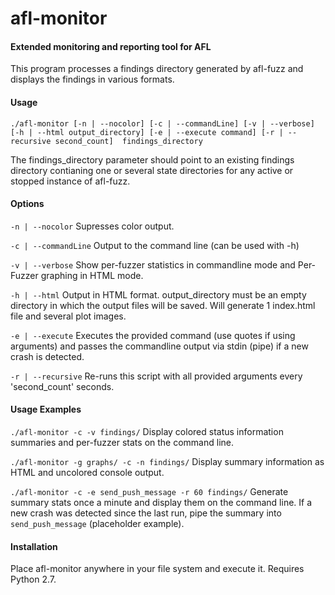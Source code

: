 # afl-monitor
#### Extended monitoring and reporting tool for AFL

This program processes a findings directory generated by afl-fuzz and displays the findings in various formats.

#### Usage
`./afl-monitor [-n | --nocolor] [-c | --commandLine] [-v | --verbose] [-h | --html output_directory] [-e | --execute command] [-r | --recursive second_count]  findings_directory`

The findings_directory parameter should point to an existing findings directory contianing one or several state directories for any active or stopped instance of afl-fuzz.

#### Options
`-n | --nocolor` Supresses color output.

`-c | --commandLine` 
Output to the command line (can be used with -h)

`-v | --verbose` 
Show per-fuzzer statistics in commandline mode and Per-Fuzzer graphing in HTML mode.

`-h | --html` 
Output in HTML format. output_directory must be an empty directory in which the output files will be saved. Will generate 1 index.html file and several plot images.

`-e | --execute` 
Executes the provided command (use quotes if using arguments) and passes the commandline output via stdin (pipe) if a new crash is detected.

`-r | --recursive` 
Re-runs this script with all provided arguments every 'second_count' seconds.

#### Usage Examples

`./afl-monitor -c -v findings/` Display colored status information summaries and per-fuzzer stats on the command line.

`./afl-monitor -g graphs/ -c -n findings/` Display summary information as HTML and uncolored console output.

`./afl-monitor -c -e send_push_message -r 60 findings/` Generate summary stats once a minute and display them on the command line. If a new crash was detected since the last run, pipe the summary into `send_push_message` (placeholder example).

#### Installation

Place afl-monitor anywhere in your file system and execute it. Requires Python 2.7.
